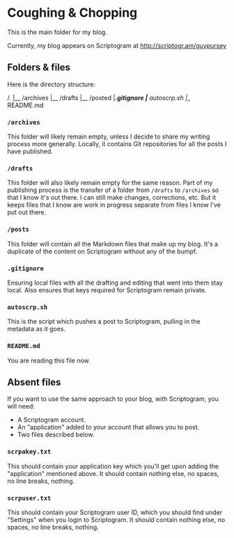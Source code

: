 # Coughing & Chopping

This is the main folder for my blog.

Currently, my blog appears on Scriptogram at http://scriptogr.am/guypursey

## Folders & files

Here is the directory structure:

/.
|__ /archives
|__ /drafts
|__ /posted
|___.gitignore
|__ autoscrp.sh
|__ README.md


### `/archives`

This folder will likely remain empty, unless I decide to share my writing process more generally. Locally, it contains Git repositories for all the posts I have published.

### `/drafts`

This folder will also likely remain empty for the same reason. Part of my publishing process is the transfer of a folder from `/drafts` to `/archives` so that I know it's out there. I can still make changes, corrections, etc. But it keeps files that I know are work in progress separate from files I know I've put out there.

### `/posts`

This folder will contain all the Markdown files that make up my blog. It's a duplicate of the content on Scriptogram without any of the bumpf.

### `.gitignore`

Ensuring local files with all the drafting and editing that went into them stay local. Also ensures that keys required for Scriptogram remain private.

### `autoscrp.sh`

This is the script which pushes a post to Scriptogram, pulling in the metadata as it goes.

### `README.md`

You are reading this file now.

## Absent files

If you want to use the same approach to your blog, with Scriptogram, you will need:

 - A Scriptogram account.
 - An "application" added to your account that allows you to post.
 - Two files described below.

### `scrpakey.txt`

This should contain your application key which you'll get upon adding the "application" mentioned above. It should contain nothing else, no spaces, no line breaks, nothing.

### `scrpuser.txt`

This should contain your Scriptogram user ID, which you should find under "Settings" when you login to Scriptogram. It should contain nothing else, no spaces, no line breaks, nothing.

